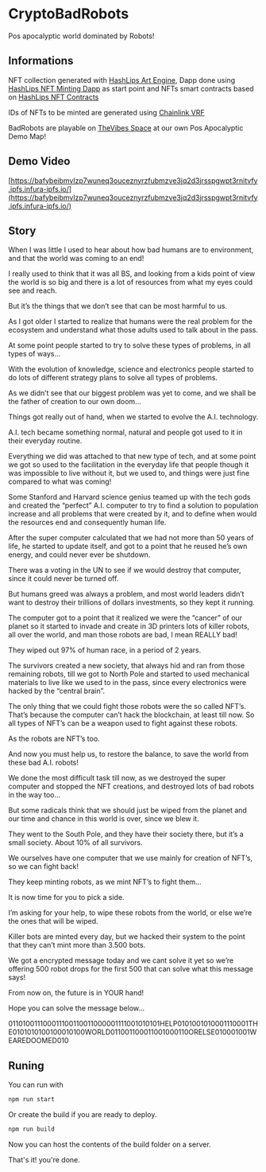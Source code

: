# CryptoBadRobots

Pos apocalyptic world dominated by Robots!

## Informations

NFT collection generated with [HashLips Art Engine](https://github.com/HashLips/hashlips_art_engine), Dapp done using [HashLips NFT Minting Dapp](https://github.com/HashLips/hashlips_nft_minting_dapp) as start point and NFTs smart contracts based on [HashLips NFT Contracts](https://github.com/HashLips/hashlips_nft_contract)

IDs of NFTs to be minted are generated using [Chainlink VRF](https://docs.chain.link/docs/chainlink-vrf/v1/)

BadRobots are playable on [TheVibes Space](https://thevibes--space-crypto.ipns.dweb.link/#/badrobots-v0) at our own Pos Apocalyptic Demo Map!

## Demo Video

[https://bafybeibmvlzp7wuneq3ouceznyrzfubmzve3jq2d3jrsspgwpt3rnitvfy.ipfs.infura-ipfs.io/](https://bafybeibmvlzp7wuneq3ouceznyrzfubmzve3jq2d3jrsspgwpt3rnitvfy.ipfs.infura-ipfs.io/)

## Story

When I was little I used to hear about how bad humans are to environment, and that the world was coming to an end!

I really used to think that it was all BS, and looking from a kids point of view the world is so big and there is a lot of resources from what my eyes could see and reach.

But it’s the things that we don’t see that can be most harmful to us.

As I got older I started to realize that humans were the real problem for the ecosystem and understand what those adults used to talk about in the pass.

At some point people started to try to solve these types of problems, in all types of ways…

With the evolution of knowledge, science and electronics people started to do lots of different strategy plans to solve all types of problems.

As we didn’t see that our biggest problem was yet to come, and we shall be the father of creation to our own doom…

Things got really out of hand, when we started to evolve the A.I. technology.

A.I. tech became something normal, natural and people got used to it in their everyday routine.

Everything we did was attached to that new type of tech, and at some point we got so used to the facilitation in the everyday life that people though it was impossible to live without it, but we used to, and things were just fine compared to what was coming!

Some Stanford and Harvard science genius teamed up with the tech gods and created the “perfect” A.I. computer to try to find a solution to population increase and all problems that were created by it, and to define when would the resources end and consequently human life.

After the super computer calculated that we had not more than 50 years of life, he started to update itself, and got to a point that he reused he’s own energy, and could never ever be shutdown.

There was a voting in the UN to see if we would destroy that computer, since it could never be turned off.

But humans greed was always a problem, and most world leaders didn’t want to destroy their trillions of dollars investments, so they kept it running.

The computer got to a point that it realized we were the “cancer” of our planet so it started to invade and create in 3D printers lots of killer robots, all over the world, and man those robots are bad, I mean REALLY bad!

They wiped out 97% of human race, in a period of 2 years.

The survivors created a new society, that always hid and ran from those remaining robots, till we got to North Pole and started to used mechanical materials to live like we used to in the pass, since every electronics were hacked by the “central brain”.

The only thing that we could fight those robots were the so called NFT’s.
That’s because the computer can’t hack the blockchain, at least till now.
So all types of NFT’s can be a weapon used to fight against these robots.

As the robots are NFT’s too.

And now you must help us, to restore the balance, to save the world from these bad A.I. robots!

We done the most difficult task till now, as we destroyed the super computer and stopped the NFT creations, and destroyed lots of bad robots in the way too…

But some radicals think that we should just be wiped from the planet and our time and chance in this world is over, since we blew it.

They went to the South Pole, and they have their society there, but it’s a small society.
About 10% of all survivors.

We ourselves have one computer that we use mainly for creation of NFT’s, so we can fight back!

They keep minting robots, as we mint NFT’s to fight them…

It is now time for you to pick a side.

I’m asking for your help, to wipe these robots from the world, or else we’re the ones that will be wiped.

Killer bots are minted every day, but we hacked their system to the point that they can’t mint more than 3.500 bots.

We got a encrypted message today and we cant solve it yet so we’re offering 500 robot drops for the first 500 that can solve what this message says!

From now on, the future is in YOUR hand!

Hope you can solve the message below…

011010011100011100110011000001111001010101HELP0101001010001110001THE0101010100100010100WORLD011001100011001000110ORELSE010001001WEAREDOOMED010


## Runing

You can run with

```sh
npm run start
```

Or create the build if you are ready to deploy.

```sh
npm run build
```

Now you can host the contents of the build folder on a server.

That's it! you're done.
